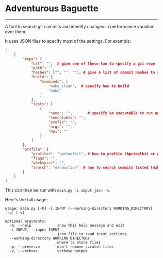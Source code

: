 # Adventurous Baguette
------------------------

A tool to search git commits and identify changes in performance variation over them. 

It uses JSON files to specify most of the settings. For example:

```json
[
    {
        "repo": {
            "url": "",  # give one of these two to specify a git repo
            "path": "",
            "hashes": ["", "", ""], # give a list of commit hashes to search over (or "last x" for last x commits)
            "build": {
                "commands": [
                    "make clean",  # specify how to build 
                    "make"
                ]
            },
            "tests": [
                {
                    "name": "",       # specify an executable to run and measure
                    "executable": "",
                    "prefix": "",
                    "args": "",
                    "mpi": ""
                }
            ]
        },
        "profile": {
            "profiler": "hpctoolkit", # how to profile (hpctoolkit or gprof)
            "flags": "",
            "workspace": "",
            "search": "exhaustive"  # how to search commits listed (exhaustive, random, or binary)
        }
    }
]
```

This can then be run with `main.py -i input.json -v`.


Here's the full usage:

```
usage: main.py [-h] -i INPUT [--working-directory WORKING_DIRECTORY] [-p] [-v]

optional arguments:
  -h, --help            show this help message and exit
  -i INPUT, --input INPUT
                        json file to read input settings
  --working-directory WORKING_DIRECTORY
                        where to store files
  -p, --preserve        don't remove scratch files
  -v, --verbose         verbose output
```